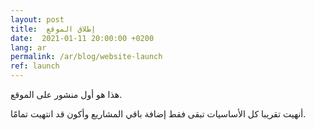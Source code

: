 ```yaml
---
layout: post
title:  إطلاق الموقع
date:  2021-01-11 20:00:00 +0200
lang: ar
permalink: /ar/blog/website-launch
ref: launch
---
```


هذا هو أول منشور على الموقع.

أنهيت تقريبا كل الأساسيات تبقى فقط إضافة باقي المشاريع وأكون قد انتهيت تمامًا.